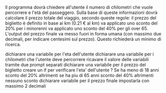 Il programma dovrà chiedere all'utente il numero di chilometri che vuole percorrere e l'età del passeggero.
Sulla base di queste informazioni dovrà calcolare il prezzo totale del viaggio, secondo queste regole:
il prezzo del biglietto è definito in base ai km (0.21 € al km)
va applicato uno sconto del 20% per i minorenni
va applicato uno sconto del 40% per gli over 65.
L'output del prezzo finale va messo fuori in forma umana (con massimo due decimali, per indicare centesimi sul prezzo). Questo richiederà un minimo di ricerca.


dichiarare una variabile per l'eta dell'utente
dichiarare una variabile per i chilometri che l'utente deve percorrere
ricavare il valore delle variabili tramite due prompt separati
dichiarare una variabile per il prezzo del biglietto
creare un if per verificare l'eta' dell'utente
? Se ha meno di 18 anni 
    sconto del 20%
altrimenti se ha piu di 65 anni
    sconto del 40%
altrimenti
    nessuno sconto
dichiarare variabile per il prezzo finale 
impostarla con massimo 2 decimali

